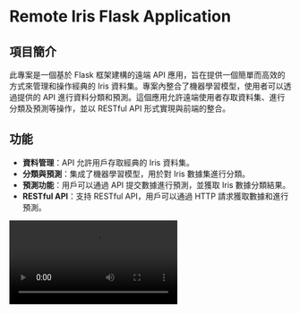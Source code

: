 # Remote Iris Flask Application

## 項目簡介

此專案是一個基於 Flask 框架建構的遠端 API 應用，旨在提供一個簡單而高效的方式來管理和操作經典的 Iris 資料集。專案內整合了機器學習模型，使用者可以透過提供的 API 進行資料分類和預測。這個應用允許遠端使用者存取資料集、進行分類及預測等操作，並以 RESTful API 形式實現與前端的整合。

## 功能

- **資料管理**：API 允許用戶存取經典的 Iris 資料集。
- **分類與預測**：集成了機器學習模型，用於對 Iris 數據集進行分類。
- **預測功能**：用戶可以通過 API 提交數據進行預測，並獲取 Iris 數據分類結果。
- **RESTful API**：支持 RESTful API，用戶可以通過 HTTP 請求獲取數據和進行預測。


![Alt text](app3-bg/iris_flask.mp4)

